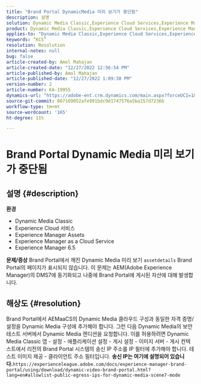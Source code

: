 ```yaml
---
title: "Brand Portal DynamicMedia 미리 보기가 중단됨"
description: 설명
solution: Dynamic Media Classic,Experience Cloud Services,Experience Manager,Experience Manager as a Cloud Service
product: Dynamic Media Classic,Experience Cloud Services,Experience Manager,Experience Manager as a Cloud Service
applies-to: "Dynamic Media Classic,Experience Cloud Services,Experience Manager Assets,Experience Manager as a Cloud Service,Experience Manager 6.5"
keywords: “KCS”
resolution: Resolution
internal-notes: null
bug: false
article-created-by: Amol Mahajan
article-created-date: "12/27/2022 12:56:54 PM"
article-published-by: Amol Mahajan
article-published-date: "12/27/2022 1:09:38 PM"
version-number: 2
article-number: KA-19955
dynamics-url: "https://adobe-ent.crm.dynamics.com/main.aspx?forceUCI=1&pagetype=entityrecord&etn=knowledgearticle&id=5a3787ef-e585-ed11-81ad-6045bd0067ea"
source-git-commit: 867169052afe991bdc9d1747576a5ba157d7236b
workflow-type: tm+mt
source-wordcount: '165'
ht-degree: 11%

---
```


# Brand Portal Dynamic Media 미리 보기가 중단됨

## 설명 {#description}

<b>환경</b>
- Dynamic Media Classic
- Experience Cloud 서비스
- Experience Manager Assets
- Experience Manager as a Cloud Service
- Experience Manager 6.5



<b>문제/증상</b>
Brand Portal에서 깨진 Dynamic Media 미리 보기 `assetdetails` Brand Portal의 페이지가 표시되지 않습니다. 이 문제는 AEM(Adobe Experience Manager)의 DMS7에 동기화되고 나중에 Brand Portal에 게시된 자산에 대해 발생합니다.


## 해상도 {#resolution}


Brand Portal에서 AEMaaCS의 Dynamic Media 클라우드 구성과 동일한 자격 증명/설정을 Dynamic Media 구성에 추가해야 합니다. 그런 다음 Dynamic Media의 보안 테스트 서버에서 Dynamic Media 렌디션을 요청합니다. 이를 허용하려면 Dynamic Media Classic 앱 - 설정 - 애플리케이션 설정 - 게시 설정 - 이미지 서버 - 게시 컨텍스트에서 리전의 Brand Portal 시스템의 송신 IP 주소를 IP 필터에 추가해야 합니다. 테스트 이미지 제공 - 클라이언트 주소 필터입니다. <b>송신 IP는 여기에 설명되어 있습니다.</b>`https://experienceleague.adobe.com/docs/experience-manager-brand-portal/using/download/dynamic-video-brand-portal.html?lang=en#allowlist-public-egress-ips-for-dynamic-media-scene7-mode`
